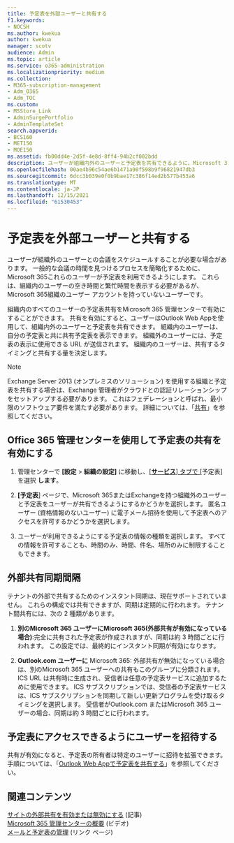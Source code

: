 ```yaml
---
title: 予定表を外部ユーザーと共有する
f1.keywords:
- NOCSH
ms.author: kwekua
author: kwekua
manager: scotv
audience: Admin
ms.topic: article
ms.service: o365-administration
ms.localizationpriority: medium
ms.collection:
- M365-subscription-management
- Adm_O365
- Adm_TOC
ms.custom:
- MSStore_Link
- AdminSurgePortfolio
- AdminTemplateSet
search.appverid:
- BCS160
- MET150
- MOE150
ms.assetid: fb00dd4e-2d5f-4e8d-8ff4-94b2cf002bdd
description: ユーザーが組織内外のユーザーと予定表を共有できるように、Microsoft 365 管理センターで予定表共有を有効にします。
ms.openlocfilehash: 00ae4b96c54ae6b1471a90f598b9f96821947db3
ms.sourcegitcommit: 6dcc3b039e0f0b9bae17c386f14ed2b577b453a6
ms.translationtype: MT
ms.contentlocale: ja-JP
ms.lasthandoff: 12/15/2021
ms.locfileid: "61530453"
---
```

# <a name="share-calendars-with-external-users"></a>予定表を外部ユーザーと共有する

ユーザーが組織外のユーザーとの会議をスケジュールすることが必要な場合があります。 一般的な会議の時間を見つけるプロセスを簡略化するために、Microsoft 365これらのユーザーが予定表を利用できるようにします。 これらは、組織内のユーザーの空き時間と繁忙時間を表示する必要があるが、Microsoft 365組織のユーザー アカウントを持っていないユーザーです。

組織内のすべてのユーザーの予定表共有をMicrosoft 365 管理センターで有効にすることができます。 共有を有効にすると、ユーザーはOutlook Web Appを使用して、組織内外のユーザーと予定表を共有できます。 組織内のユーザーは、自分の予定表と共に共有予定表を表示できます。 組織外のユーザーには、予定表の表示に使用できる URL が送信されます。 組織内のユーザーは、共有するタイミングと共有する量を決定します。

> [!NOTE]
> Exchange Server 2013 (オンプレミスのソリューション) を使用する組織と予定表を共有する場合は、Exchange 管理者がクラウドとの認証リレーションシップをセットアップする必要があります。 これはフェデレーションと呼ばれ、最小限のソフトウェア要件を満たす必要があります。 詳細については、「[共有](/exchange/sharing-exchange-2013-help)」を参照してください。
  
## <a name="enable-calendar-sharing-using-the-microsoft-365-admin-center"></a>Office 365 管理センターを使用して予定表の共有を有効にする

1. 管理センターで **[設定** \> **組織の設定]** に移動し、[<a href="https://go.microsoft.com/fwlink/p/?linkid=2053743" target="_blank">**サービス**] タブで [</a>予定表] を選択 **します**。
  
3. **[予定表**] ページで、Microsoft 365またはExchangeを持つ組織外のユーザーと予定表をユーザーが共有できるようにするかどうかを選択します。 匿名ユーザー (資格情報のないユーザー) に電子メール招待を使用して予定表へのアクセスを許可するかどうかを選択します。

4. ユーザーが利用できるようにする予定表の情報の種類を選択します。 すべての情報を許可することも、時間のみ、時間、件名、場所のみに制限することもできます。

## <a name="external-sharing-sync-interval"></a>外部共有同期間隔

テナントの外部で共有するためのインスタント同期は、現在サポートされていません。 これらの構成では共有できますが、同期は定期的に行われます。 テナント間共有には、次の 2 種類があります。

1. **別のMicrosoft 365 ユーザーにMicrosoft 365(外部共有が有効になっている場合)**:完全に共有された予定表が作成されますが、同期は約 3 時間ごとに行われます。 この設定では、最終的にインスタント同期が有効になります。

2. **Outlook.com ユーザーに** Microsoft 365: 外部共有が無効になっている場合は、別のMicrosoft 365 ユーザーへの共有もこのグループに分類されます。 ICS URL は共有時に生成され、受信者は任意の予定表サービスに追加するために使用できます。 ICS サブスクリプションでは、受信者の予定表サービスは、ICS サブスクリプションを同期して新しい更新プログラムを受け取るタイミングを選択します。 受信者がOutlook.com またはMicrosoft 365 ユーザーの場合、同期は約 3 時間ごとに行われます。

## <a name="invite-people-to-access-calendars"></a>予定表にアクセスできるようにユーザーを招待する

共有が有効になると、予定表の所有者は特定のユーザーに招待を拡張できます。 手順については、「[Outlook Web Appで予定表を共有する](https://support.microsoft.com/office/7ecef8ae-139c-40d9-bae2-a23977ee58d5)」を参照してください。

## <a name="related-content"></a>関連コンテンツ

[サイトの外部共有を有効または無効にする](/sharepoint/change-external-sharing-site) (記事)\
[Microsoft 365 管理センターの概要](../admin-overview/admin-center-overview.md) (ビデオ)\
[メールと予定表の管理](/admin) (リンク ページ)


